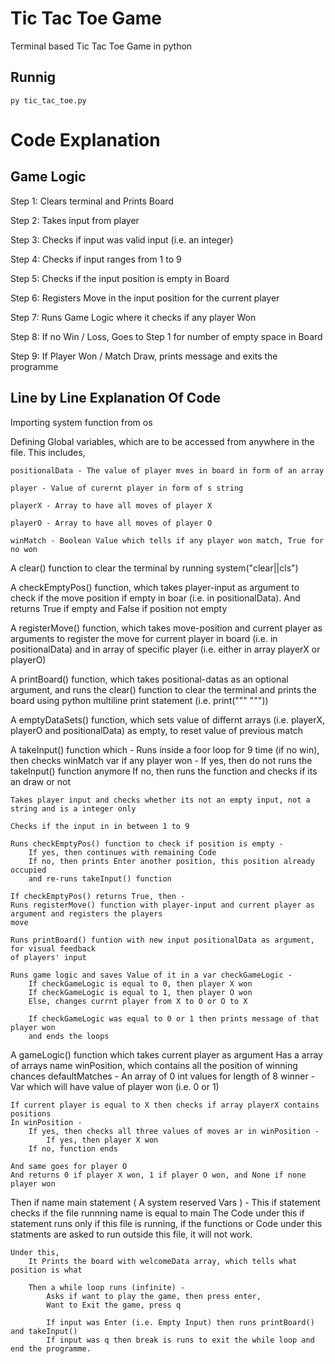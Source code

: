 
# Tic Tac Toe Game

Terminal based Tic Tac Toe Game in python




## Runnig
```
py tic_tac_toe.py
```









# Code Explanation

## Game Logic

Step 1: Clears terminal and Prints Board

Step 2: Takes input from player

Step 3: Checks if input was valid input (i.e. an integer)

Step 4: Checks if input ranges from 1 to 9

Step 5: Checks if the input position is empty in Board

Step 6: Registers Move in the input position for the current player

Step 7: Runs Game Logic where it checks if any player Won

Step 8: If no Win / Loss, Goes to Step 1 for number of empty space in Board

Step 9: If Player Won / Match Draw, prints message and exits the programme




## Line by Line Explanation Of Code


Importing system function from os

Defining Global variables, which are to be accessed from anywhere in the file.
This includes, 

    positionalData - The value of player mves in board in form of an array

    player - Value of curernt player in form of s string

    playerX - Array to have all moves of player X

    playerO - Array to have all moves of player O

    winMatch - Boolean Value which tells if any player won match, True for no won

A clear() function to clear the terminal by running system("clear||cls")

A checkEmptyPos() function, which takes player-input as argument to check
if the move position if empty in boar (i.e. in positionalData). And returns 
True if empty and False if position not empty

A registerMove() function, which takes move-position and current player as arguments
to register the move for current player in board (i.e. in positionalData) and 
in array of specific player (i.e. either in array playerX or playerO)

A printBoard() function, which takes positional-datas as an optional argument,
and runs the clear() function to clear the terminal and prints the board using 
python multiline print statement (i.e. print(""" """))

A emptyDataSets() function, which sets value of differnt arrays (i.e. playerX, playerO
and positionalData) as empty, to reset value of previous match

A takeInput() function which - 
    Runs inside a foor loop for 9 time (if no win), then checks winMatch var 
    if any player won -
        If yes, then do not runs the takeInput() function anymore
        If no, then runs the function and checks if its an draw or not

    Takes player input and checks whether its not an empty input, not a string and is a integer only
    
    Checks if the input in in between 1 to 9
    
    Runs checkEmptyPos() function to check if position is empty - 
        If yes, then continues with remaining Code
        If no, then prints Enter another position, this position already occupied
        and re-runs takeInput() function
    
    If checkEmptyPos() returns True, then - 
    Runs registerMove() function with player-input and current player as argument and registers the players
    move

    Runs printBoard() funtion with new input positionalData as argument, for visual feedback
    of players' input

    Runs game logic and saves Value of it in a var checkGameLogic - 
        If checkGameLogic is equal to 0, then player X won
        If checkGameLogic is equal to 1, then player O won
        Else, changes currnt player from X to O or O to X

        If checkGameLogic was equal to 0 or 1 then prints message of that player won
        and ends the loops

A gameLogic() function which  takes current player as argument
    Has a array of arrays name winPosition, which contains all the position of winning chances
    defaultMatches - An array of 0 int values for length of 8
    winner - Var which will have value of player won (i.e. 0 or 1)

    If current player is equal to X then checks if array playerX contains positions 
    In winPosition -
        If yes, then checks all three values of moves ar in winPosition -
            If yes, then player X won
        If no, function ends

    And same goes for player O
    And returns 0 if player X won, 1 if player O won, and None if none player won


Then if name main statement ( A system reserved Vars ) - 
    This if statement checks if the file runnning name is equal to main
    The Code under this if statement runs only if this file is running, if the functions or Code
    under this statments are asked to run outside this file, it will not work.

    Under this,
        It Prints the board with welcomeData array, which tells what position is what

        Then a while loop runs (infinite) - 
            Asks if want to play the game, then press enter,
            Want to Exit the game, press q

            If input was Enter (i.e. Empty Input) then runs printBoard() and takeInput()
            If input was q then break is runs to exit the while loop and end the programme.

  
